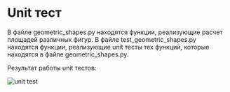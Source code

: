 # Unit тест

В файле geometric_shapes.py находятся функции, реализующие расчет площадей различных фигур.
В файле test_geometric_shapes.py находятся функции, реализующие unit тесты тех функций, которые находятся в файле geometric_shapes.py.

Результат работы unit тестов:

![unit test](https://github.com/valerchikkk/PVS/blob/main/%D1%8E%D0%BD%D0%B8%D1%82%20%D1%82%D0%B5%D1%81%D1%82/Unit.JPG)
